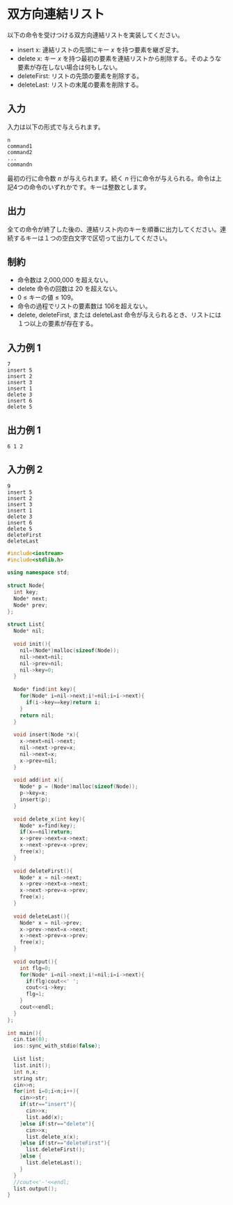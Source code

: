 # 双方向連結リスト

以下の命令を受けつける双方向連結リストを実装してください。

- insert x: 連結リストの先頭にキー *x* を持つ要素を継ぎ足す。
- delete x: キー *x* を持つ最初の要素を連結リストから削除する。そのような要素が存在しない場合は何もしない。
- deleteFirst: リストの先頭の要素を削除する。
- deleteLast: リストの末尾の要素を削除する。

## 入力

入力は以下の形式で与えられます。

```
n
command1
command2
...
commandn
```

最初の行に命令数 *n* が与えられます。続く *n* 行に命令が与えられる。命令は上記4つの命令のいずれかです。キーは整数とします。

## 出力

全ての命令が終了した後の、連結リスト内のキーを順番に出力してください。連続するキーは１つの空白文字で区切って出力してください。

## 制約

- 命令数は 2,000,000 を超えない。
- delete 命令の回数は 20 を超えない。
- 0 ≤ キーの値 ≤ 109。
- 命令の過程でリストの要素数は 106を超えない。
- delete, deleteFirst, または deleteLast 命令が与えられるとき、リストには１つ以上の要素が存在する。

## 入力例 1

```
7
insert 5
insert 2
insert 3
insert 1
delete 3
insert 6
delete 5
```

## 出力例 1

```
6 1 2
```

## 入力例 2

```
9
insert 5
insert 2
insert 3
insert 1
delete 3
insert 6
delete 5
deleteFirst
deleteLast
```



```c++
#include<iostream>
#include<stdlib.h>
 
using namespace std;
 
struct Node{
  int key;
  Node* next;
  Node* prev;
};
 
struct List{
  Node* nil;
 
  void init(){
    nil=(Node*)malloc(sizeof(Node));
    nil->next=nil;
    nil->prev=nil;
    nil->key=0;
  }
 
  Node* find(int key){
    for(Node* i=nil->next;i!=nil;i=i->next){
      if(i->key==key)return i;
    }
    return nil;
  }
 
  void insert(Node *x){
    x->next=nil->next;
    nil->next->prev=x;
    nil->next=x;
    x->prev=nil;
  }
  
  void add(int x){
    Node* p = (Node*)malloc(sizeof(Node));
    p->key=x;
    insert(p);
  }
   
  void delete_x(int key){
    Node* x=find(key);
    if(x==nil)return;
    x->prev->next=x->next;
    x->next->prev=x->prev;
    free(x);
  }
   
  void deleteFirst(){
    Node* x = nil->next;
    x->prev->next=x->next;
    x->next->prev=x->prev;
    free(x);
  }
   
  void deleteLast(){
    Node* x = nil->prev;
    x->prev->next=x->next;
    x->next->prev=x->prev;
    free(x);   
  }
 
  void output(){
    int flg=0;
    for(Node* i=nil->next;i!=nil;i=i->next){
      if(flg)cout<<' ';
      cout<<i->key;
      flg=1;
    }
    cout<<endl;
  }
};
 
int main(){
  cin.tie(0);
  ios::sync_with_stdio(false);
 
  List list;
  list.init();
  int n,x;
  string str;
  cin>>n;
  for(int i=0;i<n;i++){
    cin>>str;
    if(str=="insert"){
      cin>>x;
      list.add(x);
    }else if(str=="delete"){
      cin>>x;
      list.delete_x(x);
    }else if(str=="deleteFirst"){
      list.deleteFirst();
    }else {
      list.deleteLast();
    }
  }
  //cout<<'-'<<endl;
  list.output();
}

```

